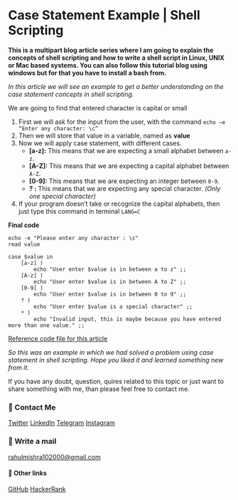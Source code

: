 # Case Statement Example | Shell Scripting 

**This is a multipart blog article series where I am going to explain the concepts of shell scripting and how to write a shell script in Linux, UNIX or Mac based systems. You can also follow this tutorial blog using windows but for that you have to install a bash from.**

_In this article we will see an example to get a better understanding on the case statement concepts in shell scripting._

We are going to find that entered character is capital or small
1. First we will ask for the input from the user, with the command `echo –e “Enter any character: \c”`
2. Then we will store that value in a variable, named as **value**
3. Now we will apply case statement, with different cases.
    - **[a-z]:** This means that we are expecting a small alphabet between `a-z`.
    - **[A-Z]:** This means that we are expecting a capital alphabet between `A-Z`.
    - **[0-9]:** This means that we are expecting an integer between `0-9`.
    - **? :** This means that we are expecting any special character. _(Only one special character)_
4. If your program doesn’t take or recognize the capital alphabets, then just type this command in terminal `LANG=C`

**Final code**
```shell
echo -e "Please enter any character : \c"
read value

case $value in
    [a-z] )
        echo "User enter $value is in between a to z" ;;
    [A-z] )
        echo "User enter $value is in between A to Z" ;;
    [0-9] )
        echo "User enter $value is in between 0 to 9" ;;
    ? )
        echo "User enter $value is a special character" ;;
    * )
        echo "Invalid input, this is maybe because you have entered more than one value." ;;
```

[Reference code file for this article](https://github.com/rahulMishra05/shell-scripting/blob/main/video13.sh)

_So this was an example in which we had solved a problem using case statement in shell scripting. Hope you liked it and learned something new from it._

If you have any doubt, question, quires related to this topic or just want to share something with me, than please feel free to contact me.
 
### 📱 Contact Me

[Twitter](https://twitter.com/r_mishra10)
[LinkedIn](https://www.linkedin.com/in/rahul-mishra-66210b185)
[Telegram](https://t.me/rahul_mishra10)
[Instagram](https://www.instagram.com/rahul_mishra10/?hl=en)

### 📧 Write a mail
<rahulmishra102000@gmail.com>

#### 🚀 Other links

[GitHub](https://github.com/rahulMishra05)
[HackerRank](https://www.hackerrank.com/rahulmishra10201)